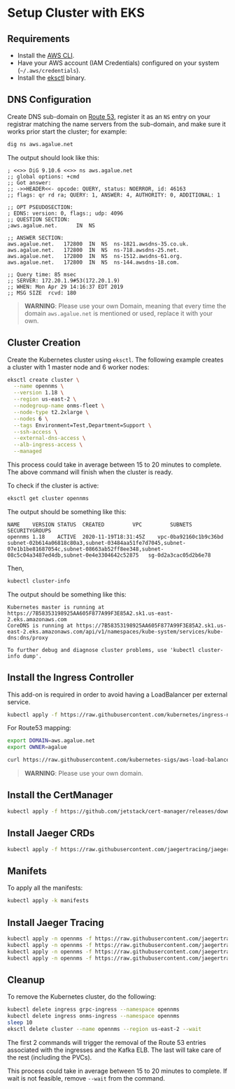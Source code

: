# Setup Cluster with EKS

## Requirements

* Install the [AWS CLI](https://aws.amazon.com/cli/).
* Have your AWS account (IAM Credentials) configured on your system (`~/.aws/credentials`).
* Install the [eksctl](https://eksctl.io/) binary.

## DNS Configuration

Create DNS sub-domain on [Route 53](https://console.aws.amazon.com/route53/home), register it as an `NS` entry on your registrar matching the name servers from the sub-domain, and make sure it works prior start the cluster; for example:

```bash
dig ns aws.agalue.net
```

The output should look like this:

```text
; <<>> DiG 9.10.6 <<>> ns aws.agalue.net
;; global options: +cmd
;; Got answer:
;; ->>HEADER<<- opcode: QUERY, status: NOERROR, id: 46163
;; flags: qr rd ra; QUERY: 1, ANSWER: 4, AUTHORITY: 0, ADDITIONAL: 1

;; OPT PSEUDOSECTION:
; EDNS: version: 0, flags:; udp: 4096
;; QUESTION SECTION:
;aws.agalue.net.      IN  NS

;; ANSWER SECTION:
aws.agalue.net.   172800  IN  NS  ns-1821.awsdns-35.co.uk.
aws.agalue.net.   172800  IN  NS  ns-718.awsdns-25.net.
aws.agalue.net.   172800  IN  NS  ns-1512.awsdns-61.org.
aws.agalue.net.   172800  IN  NS  ns-144.awsdns-18.com.

;; Query time: 85 msec
;; SERVER: 172.20.1.9#53(172.20.1.9)
;; WHEN: Mon Apr 29 14:16:37 EDT 2019
;; MSG SIZE  rcvd: 180
```

> **WARNING**: Please use your own Domain, meaning that every time the domain `aws.agalue.net` is mentioned or used, replace it with your own.

## Cluster Creation

Create the Kubernetes cluster using `eksctl`. The following example creates a cluster with 1 master node and 6 worker nodes:

```bash
eksctl create cluster \
  --name opennms \
  --version 1.18 \
  --region us-east-2 \
  --nodegroup-name onms-fleet \
  --node-type t2.2xlarge \
  --nodes 6 \
  --tags Environment=Test,Department=Support \
  --ssh-access \
  --external-dns-access \
  --alb-ingress-access \
  --managed
```

This process could take in average between 15 to 20 minutes to complete. The above command will finish when the cluster is ready.

To check if the cluster is active:

```bash
eksctl get cluster opennms
```

The output should be something like this:

```text
NAME	VERSION	STATUS	CREATED			VPC			SUBNETS										SECURITYGROUPS
opennms	1.18	ACTIVE	2020-11-19T18:31:45Z	vpc-0ba92160c1b9c36bd	subnet-02b614a06818c80a3,subnet-03484aa51fe7d7045,subnet-07e1b1be81687054c,subnet-08663ab52ff8ee348,subnet-08c5c04a3487ed4db,subnet-0e4e3304642c52875	sg-0d2a3cac05d2b6e78
```

Then,

```bash
kubectl cluster-info
```

The output should be something like this:

```text
Kubernetes master is running at https://7B58353198925AA605F877A99F3E85A2.sk1.us-east-2.eks.amazonaws.com
CoreDNS is running at https://7B58353198925AA605F877A99F3E85A2.sk1.us-east-2.eks.amazonaws.com/api/v1/namespaces/kube-system/services/kube-dns:dns/proxy

To further debug and diagnose cluster problems, use 'kubectl cluster-info dump'.
```

## Install the Ingress Controller

This add-on is required in order to avoid having a LoadBalancer per external service.

```bash
kubectl apply -f https://raw.githubusercontent.com/kubernetes/ingress-nginx/master/deploy/static/provider/aws/deploy.yaml
```

For Route53 mapping:

 ```bash
export DOMAIN=aws.agalue.net
export OWNER=agalue

curl https://raw.githubusercontent.com/kubernetes-sigs/aws-load-balancer-controller/main/docs/examples/external-dns.yaml 2>/dev/null | sed "s/--domain-filter=.*/--domain-filter=$DOMAIN/" | sed "s/--txt-owner-id=.*/--txt-owner-id=$OWNER/" | kubectl apply -f -
```

> **WARNING**: Please use your own domain.

## Install the CertManager

```bash
kubectl apply -f https://github.com/jetstack/cert-manager/releases/download/v1.1.0/cert-manager.yaml
```

## Install Jaeger CRDs

```bash
kubectl apply -f https://raw.githubusercontent.com/jaegertracing/jaeger-operator/master/deploy/crds/jaegertracing.io_jaegers_crd.yaml
```

## Manifets

To apply all the manifests:

```bash
kubectl apply -k manifests
```

## Install Jaeger Tracing

```bash
kubectl apply -n opennms -f https://raw.githubusercontent.com/jaegertracing/jaeger-operator/master/deploy/service_account.yaml
kubectl apply -n opennms -f https://raw.githubusercontent.com/jaegertracing/jaeger-operator/master/deploy/role.yaml
kubectl apply -n opennms -f https://raw.githubusercontent.com/jaegertracing/jaeger-operator/master/deploy/role_binding.yaml
kubectl apply -n opennms -f https://raw.githubusercontent.com/jaegertracing/jaeger-operator/master/deploy/operator.yaml
```

## Cleanup

To remove the Kubernetes cluster, do the following:

```bash
kubectl delete ingress grpc-ingress --namespace opennms
kubectl delete ingress onms-ingress --namespace opennms
sleep 10
eksctl delete cluster --name opennms --region us-east-2 --wait
```

The first 2 commands will trigger the removal of the Route 53 entries associated with the ingresses and the Kafka ELB. The last will take care of the rest (including the PVCs).

This process could take in average between 15 to 20 minutes to complete. If wait is not feasible, remove `--wait` from the command.
